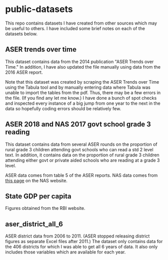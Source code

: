 # public-datasets

This repo contains datasets I have created from other sources which may be useful to others. I have included some brief notes on each of the datasets below. 

## ASER trends over time

This dataset contains data from the 2014 publication "ASER Trends over Time."  In addition, I have also updated the file manually using data from the 2016 ASER report.

Note that this dataset was created by scraping the ASER Trends over Time using the Tabula tool and by manually entering data where Tabula was unable to import the tables from the pdf. Thus, there may be a few errors in the file. (If you find any let me know.)  I have done a bunch of spot checks and inspected every instance of a big jump from one year to the next in the data so hopefully coding errors should be relatively few.

## ASER 2018 and NAS 2017 govt school grade 3 reading

This dataset contains data from several ASER rounds on the proportion of rural grade 3 children attending govt schools who can read a std 2 level text. In addition, it contains data on the proportion of rural grade 3 children attending either govt or private aided schools who are reading at a grade 3 level. 

ASER data comes from table 5 of the ASER reports. NAS data comes from [this page](http://nas.schooleduinfo.in/dashboard/nas_ncert#/) on the NAS website. 

## State GDP per capita

Figures obtained from the RBI website.

## aser_district_all_6

ASER district data from 2006 to 2011. (ASER stopped releasing district figures as separate Excel files after 2011.) The dataset only contains data for the 406 districts for which I was able to get all 6 years of data.  It also only includes those variables which are available for each year.